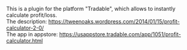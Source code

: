 This is a plugin for the platform "Tradable", which allows to instantly calculate profit/loss. <br>
The description: https://tweenoaks.wordpress.com/2014/01/15/profit-calculator-2-0/ <br>
The app in appstore: https://usappstore.tradable.com/app/1051/profit-calculator.html
